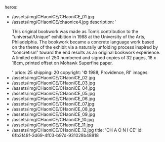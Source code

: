 heros:
  - /assets/img/CHaoniCE/CHaoniCE_01.jpg
  - /assets/img/CHaoniCE/chaonice4.jpg
description: '<p>This original bookwork was made as Tom’s contribution to the “universal/Unique” exhibition in 1988 at the University of the Arts, Philadelphia. The bookwork became a concrete language work based on the theme of the exhibit via a naturally unfolding process inspired by “concretism” toward the end results as an original bookwork experience. A limited edition of 250 numbered and signed copies of 32 pages, 18 x 18cm, printed offset on Mohawk Superfine paper.</p>'
price: 25
shipping: 20
copyright: '© 1988, Providence, RI'
images:
  - /assets/img/CHaoniCE/CHaoniCE_02.jpg
  - /assets/img/CHaoniCE/CHaoniCE_03.jpg
  - /assets/img/CHaoniCE/CHaoniCE_04.jpg
  - /assets/img/CHaoniCE/CHaoniCE_05.jpg
  - /assets/img/CHaoniCE/CHaoniCE_06.jpg
  - /assets/img/CHaoniCE/CHaoniCE_07.jpg
  - /assets/img/CHaoniCE/CHaoniCE_08.jpg
  - /assets/img/CHaoniCE/CHaoniCE_09.jpg
  - /assets/img/CHaoniCE/CHaoniCE_10.jpg
  - /assets/img/CHaoniCE/CHaoniCE_11.jpg
  - /assets/img/CHaoniCE/CHaoniCE_12.jpg
title: 'CH A O N I CE'
id: 6fb3f49f-3d69-4f03-b97d-931028b48818
